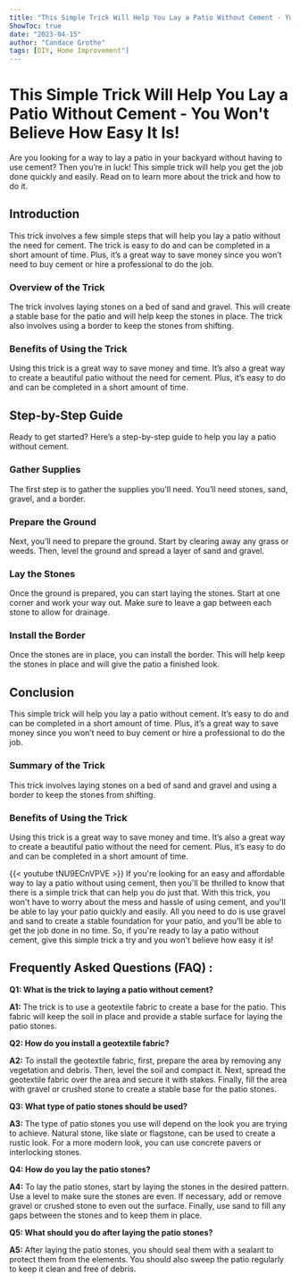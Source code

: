 ```yaml
---
title: "This Simple Trick Will Help You Lay a Patio Without Cement - You Won't Believe How Easy It Is!"
ShowToc: true 
date: "2023-04-15"
author: "Candace Grothe" 
tags: [DIY, Home Improvement"]
---
```

# This Simple Trick Will Help You Lay a Patio Without Cement - You Won't Believe How Easy It Is!

Are you looking for a way to lay a patio in your backyard without having to use cement? Then you’re in luck! This simple trick will help you get the job done quickly and easily. Read on to learn more about the trick and how to do it.

## Introduction

This trick involves a few simple steps that will help you lay a patio without the need for cement. The trick is easy to do and can be completed in a short amount of time. Plus, it’s a great way to save money since you won’t need to buy cement or hire a professional to do the job. 

### Overview of the Trick

The trick involves laying stones on a bed of sand and gravel. This will create a stable base for the patio and will help keep the stones in place. The trick also involves using a border to keep the stones from shifting. 

### Benefits of Using the Trick

Using this trick is a great way to save money and time. It’s also a great way to create a beautiful patio without the need for cement. Plus, it’s easy to do and can be completed in a short amount of time.

## Step-by-Step Guide

Ready to get started? Here’s a step-by-step guide to help you lay a patio without cement.

### Gather Supplies

The first step is to gather the supplies you’ll need. You’ll need stones, sand, gravel, and a border. 

### Prepare the Ground

Next, you’ll need to prepare the ground. Start by clearing away any grass or weeds. Then, level the ground and spread a layer of sand and gravel.

### Lay the Stones

Once the ground is prepared, you can start laying the stones. Start at one corner and work your way out. Make sure to leave a gap between each stone to allow for drainage.

### Install the Border

Once the stones are in place, you can install the border. This will help keep the stones in place and will give the patio a finished look.

## Conclusion

This simple trick will help you lay a patio without cement. It’s easy to do and can be completed in a short amount of time. Plus, it’s a great way to save money since you won’t need to buy cement or hire a professional to do the job. 

### Summary of the Trick

This trick involves laying stones on a bed of sand and gravel and using a border to keep the stones from shifting. 

### Benefits of Using the Trick

Using this trick is a great way to save money and time. It’s also a great way to create a beautiful patio without the need for cement. Plus, it’s easy to do and can be completed in a short amount of time.

{{< youtube tNU9ECnVPVE >}} 
If you're looking for an easy and affordable way to lay a patio without using cement, then you'll be thrilled to know that there is a simple trick that can help you do just that. With this trick, you won't have to worry about the mess and hassle of using cement, and you'll be able to lay your patio quickly and easily. All you need to do is use gravel and sand to create a stable foundation for your patio, and you'll be able to get the job done in no time. So, if you're ready to lay a patio without cement, give this simple trick a try and you won't believe how easy it is!

## Frequently Asked Questions (FAQ) :
**Q1: What is the trick to laying a patio without cement?**

**A1:** The trick is to use a geotextile fabric to create a base for the patio. This fabric will keep the soil in place and provide a stable surface for laying the patio stones.

**Q2: How do you install a geotextile fabric?**

**A2:** To install the geotextile fabric, first, prepare the area by removing any vegetation and debris. Then, level the soil and compact it. Next, spread the geotextile fabric over the area and secure it with stakes. Finally, fill the area with gravel or crushed stone to create a stable base for the patio stones.

**Q3: What type of patio stones should be used?**

**A3:** The type of patio stones you use will depend on the look you are trying to achieve. Natural stone, like slate or flagstone, can be used to create a rustic look. For a more modern look, you can use concrete pavers or interlocking stones.

**Q4: How do you lay the patio stones?**

**A4:** To lay the patio stones, start by laying the stones in the desired pattern. Use a level to make sure the stones are even. If necessary, add or remove gravel or crushed stone to even out the surface. Finally, use sand to fill any gaps between the stones and to keep them in place.

**Q5: What should you do after laying the patio stones?**

**A5:** After laying the patio stones, you should seal them with a sealant to protect them from the elements. You should also sweep the patio regularly to keep it clean and free of debris.





